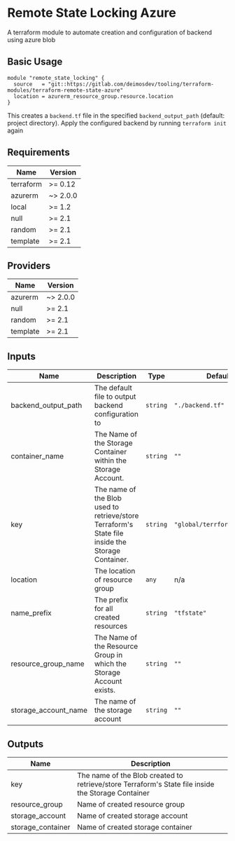# Remote State Locking Azure
A terraform module to automate creation and configuration of backend using azure blob


## Basic Usage 

```hcl
module "remote_state_locking" {
  source   = "git::https://gitlab.com/deimosdev/tooling/terraform-modules/terraform-remote-state-azure"
  location = azurerm_resource_group.resource.location
}
```
This creates a `backend.tf` file in the specified `backend_output_path` (default: project directory). Apply the configured backend by running `terraform init` again

## Requirements

| Name | Version |
|------|---------|
| terraform | >= 0.12 |
| azurerm | ~> 2.0.0 |
| local | >= 1.2 |
| null | >= 2.1 |
| random | >= 2.1 |
| template | >= 2.1 |

## Providers

| Name | Version |
|------|---------|
| azurerm | ~> 2.0.0 |
| null | >= 2.1 |
| random | >= 2.1 |
| template | >= 2.1 |

## Inputs

| Name | Description | Type | Default | Required |
|------|-------------|------|---------|:--------:|
| backend\_output\_path | The default file to output backend configuration to | `string` | `"./backend.tf"` | no |
| container\_name | The Name of the Storage Container within the Storage Account. | `string` | `""` | no |
| key | The name of the Blob used to retrieve/store Terraform's State file inside the Storage Container. | `string` | `"global/terrform.tfstate"` | no |
| location | The location of resource group | `any` | n/a | yes |
| name\_prefix | The prefix for all created resources | `string` | `"tfstate"` | no |
| resource\_group\_name | The Name of the Resource Group in which the Storage Account exists. | `string` | `""` | no |
| storage\_account\_name | The name of the storage account | `string` | `""` | no |

## Outputs

| Name | Description |
|------|-------------|
| key | The name of the Blob created to retrieve/store Terraform's State file inside the Storage Container |
| resource\_group | Name of created resource group |
| storage\_account | Name of created storage account |
| storage\_container | Name of created storage container |

